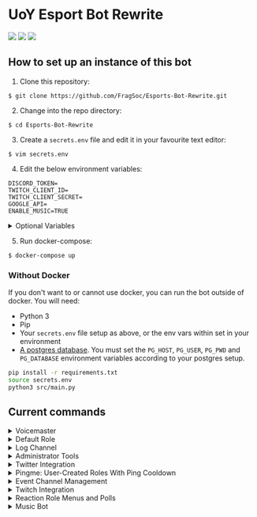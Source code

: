 # UoY Esport Bot Rewrite

<a href="https://travis-ci.com/FragSoc/esports-bot"><img src="https://img.shields.io/travis/com/fragsoc/esports-bot?style=flat-square" /></a>
<a href="https://hub.docker.com/r/fragsoc/esports-bot"><img src="https://img.shields.io/docker/pulls/fragsoc/esports-bot?style=flat-square" /></a>
<a href="https://github.com/FragSoc/esports-bot"><img src="https://img.shields.io/github/license/fragsoc/esports-bot?style=flat-square" /></a>

## How to set up an instance of this bot

1. Clone this repository:
```console
$ git clone https://github.com/FragSoc/Esports-Bot-Rewrite.git
```

2. Change into the repo directory:
```console
$ cd Esports-Bot-Rewrite
```

3. Create a `secrets.env` file and edit it in your favourite text editor:
```console
$ vim secrets.env
```

4. Edit the below environment variables:
```console
DISCORD_TOKEN=
TWITCH_CLIENT_ID=
TWITCH_CLIENT_SECRET=
GOOGLE_API=
ENABLE_MUSIC=TRUE
```

<details>
<summary>Optional Variables</summary>

- Provide your bot's command prefix as a string into `COMMAND_PREFIX` (default `!`)
-  Provide either a unicode emoji (string), or the ID of a custom emoji (int), into `UNKNOWN_COMMAND_EMOJI` to set the emoji which is reacted to messages calling unknown commands (default `⁉`)

</details>

5. Run docker-compose:
```console
$ docker-compose up
```

### Without Docker

If you don't want to or cannot use docker, you can run the bot outside of docker.
You will need:

- Python 3
- Pip
- Your `secrets.env` file setup as above, or the env vars within set in your environment
- [A postgres database](https://www.postgresql.org/docs/current/admin.html).
  You must set the `PG_HOST`, `PG_USER`, `PG_PWD` and `PG_DATABASE` environment variables according to your postgres setup.

```bash
pip install -r requirements.txt
source secrets.env
python3 src/main.py
```

## Current commands
<details>
<summary>Voicemaster</summary>

### Voicemaster

##### !setvmmaster {channel_id}
Make the given ID a Voicemaster master

##### !getvmmasters
Get all the Voicemaster masters in the server

##### !removevmmaster {channel_id}
Remove the given ID as a Voicemaster master

##### !removeallmasters
Remove all Voicemaster masters from the server

##### !killallslaves
Kill all the Voicemaster slave channels in the server

##### !lockvm
Locks the Voicemaster slave you're currently in to the number of current members

##### !unlockvm
Unlocks the Voicemaster slave you're currently in
</details>

<details>
<summary>Default Role</summary>

### Default role

##### !setdefaultrole {@role or role_id}
Set the default role to the @'ed role or given role ID

##### !getdefaultrole
Gets the current default role value

##### !removedefaultrole
Removes the current default role
</details>

<details>
<summary>Log Channel</summary>

### Log Channel

##### !setlogchannel {#channel or channel_id}
Set the log channel to the #'ed channel or given role ID

##### !getlogchannel
Gets the current log channel value

##### !removelogchannel
Removes the current log channel value
</details>

<details>
<summary>Administrator Tools</summary>

### Administrator Tools

##### !clear
Clear the specified number of messages from the current text channel

##### !members
List the current number of members in the server
</details>

<details>
<summary>Twitter Integration</summary>

### Twitter Integration

##### !addtwitter {twitter_handle} {#channel or channel_id}
Add a Twitter handle to notify in the specified channel when they tweet or quote retweet

##### !removetwitter {twitter_handle}
Remove the given Twitter handle from notifications

##### !changetwitterchannel {twitter_handle} {#channel or channel_id}
Change the notify channel for the given Twitter handle

##### !getalltwitters
List all the current Twitter handles configured in the server
</details>

<details>
<summary>Pingme: User-Created Roles With Ping Cooldown</summary>

### Pingme: User-Created Roles With Ping Cooldown
Users can start a vote to create a new role. If enough votes are reached, a new role is created. The role can be pinged by anyone, but is placed on cooldown afterwards.

To help administrators manage the number of roles, a usage report is sent to the server's logging channel on a monthly basis.

##### !pingme register {@role or role_id} {role_name}
Admin command: Register a new role for use with `!pingme`, with the given name. This does not have to be the same as the role's name.

##### !pingme unregister {@role or role_id}
Admin command: Unregister a role from use with `!pingme`, without deleting the role from the server.

##### !pingme delete {@role or role_id}
Admin command: Unregister a `!pingme` role from the role from the server.

##### !pingme reset-cooldown {@role or role_id}
Admin command: Reset the pinging cooldown for a `!pingme` role, making it pingable again instantly.

##### !pingme set-cooldown [seconds=...] [minutes=...] [hours=...] [days=...]
Admin command: Set the cooldown between `!pingme` role pings.

##### !pingme set-create-threshold {num_votes}
Admin command: Set minimum number of votes required to create a new role during `!pingme create`.

##### !pingme set-create-poll-length [seconds=...] [minutes=...] [hours=...] [days=...]
Admin command: Set the amount of time which `!pingme create` polls run for.

##### !pingme set-role-emoji {emoji}
Admin command: Set the emoji which appears before the names of `!pingme` roles. Must be a built in emoji, not custom.

##### !pingme remove-role-emoji {emoji}
Admin command: Remove the emoji which appears before the names of `!pingme` roles.

##### !pingme create {role_name}
User command: Start a poll for the creation of a new `!pingme` role.

##### !pingme for {role_name}
User command: Get yourself a `!pingme` role, to be notified about events and games.

##### !pingme list
User command: List all available `!pingme` roles.

##### !pingme clear
User command: Unsubscribe from all `!pingme` roles, if you have any.
</details>


<details>
<summary>Event Channel Management</summary>

### Event Category Management
Each server can have any number of named event categories, each with a registered signin role menu granting an event specific role. All commands in this cog are administrator commands.

##### !open-event {event_name}
Set the event's signin channel as visible to the server's shared role.

##### !close-event {event_name}
Set the event's signin channel as invisible, remove the event's role from all users, and reset the event's signin menu.

##### !register-event-category {menu_id} {@role or role_id} {event_name}
Register an existing category and role as an event category, allowing you to use `!open-event` and `!close-event` with it.

##### !create-event-category {event_name}
Create a new event category with a signin menu, general text and voice channels, and an event role. This category will automatically be registered for use with `open-event` and `!close-event`

##### !unregister-event-category {event_name}
Unregister an event category and role, without deleting them from the server.

##### !delete-event-category {event_name}
Delete an event category from the server, including the category, channels and role. You will be asked for confirmation first.

##### !set-event-signin-menu {menu_id} {event_name}
Change the reaction menu to clear during `!close-event`. This will also tell the bot which channel to set visibility for during `!open-event`.

##### !set-shared-role {@role or role_id}
Change the role to deny signin channel visiblity to during `!close-event`. All users should have ths role.

##### !set-event-role {@role or role_id} {event_name}
Change the role to remove from users during `!close-event`.
</details>

<details>
<summary>Twitch Integration</summary>

### Twitch Integration

##### !addtwitch {twitch_handle} {#channel or channel_id}
Add a Twitch handle to notify in the specified channel when they go live

##### !addcustomtwitch {twitch_handle} {#channel or channel_id} "{custom_message}"
Add a Twitch handle to notify in the specified channel when they go live using the placeholders - handle, game, title and link

##### !edittwitch {twitch_handle} {#channel or channel_id}
Edit a configured Twitch handle to use a different channel

##### !editcustomtwitch {twitch_handle} "{custom_message}"
Edit a configured Twitch handle to display a custom message using the placeholders - handle, game, title and link

##### !removetwitch {twitch_handle}
Remove the specified twitch handle from alerting

##### !removealltwitch
Remove all the Twitch alerts in the guild

##### !getalltwitch
List all the current Twitch handles configured in the server

</details>

<details>
<summary>Reaction Role Menus and Polls</summary>

### Reaction Menus
Esportsbot now includes a slightly stripped down version of the reaction menus implementation provided by [BASED](https://github.com/Trimatix/BASED).

Making new types of reaction menus is easy - simply extend `reactionMenus.reactionMenu.ReactionMenu`.

To register a menu instance for interaction, use `client.reactionMenus.add(yourMenuInstance)`. For an example of this, see `cogs.MenusCog.admin_cmd_make_role_menu`.

All saveable reaction menus are automatically added and removed from Esportsbot's PostgreSQL database, and will be loaded in again on bot startup. To register your `ReactionMenu` subclass as saveable, use the `reactionMenu.saveableMenu` class decorator. Saveable menus **MUST** provide complete `toDict` and `fromDict` implementations. For examples of this, see `reactionMenus.reactionRoleMenu`.

`ReactionMenu`s store each option in the menu as an instance of a `reactionMenu.ReactionMenuOption` subclass - each `ReactionMenuOption` has its own individual behaviour for when reactions are added and removed. This already provides a huge amount of flexibility, but you can achieve even more with a custom `ReactionMenuOption` subclass. To make your `ReactionMenuOption` saveable, provide complete `toDict` and `fromDict` implementations. For an example of this, see `reactionMenus.reactionRoleMenu.ReactionRoleMenuOption`.

### Reaction Role Menus
Allows admins to create and maintain menus which grant and remove roles from users upon interaction. Currently, anyone can interact with any role menu. However, reaction role menus are already set up to be limited to a certain role or user. To make use of this functionality, the `!make-role-menu` command must be extended to also pass a `targetRole` or `targetMember` to the menu constructor.

### Reaction Polls
Allows any user to run a time-limited poll, where voters can select one (or many) of several string options, by adding reactions to the menu. After the menu runs out of time, a bar chart of the results is edited into the menu message. Each guild may only run a limited number of polls at once.

##### !make-role-menu
```
!make-role-menu {title}
{option1 emoji} {@option1 role}
...    ...
```
Admin command: Create a reaction role menu.

Each option must be on its own new line, as an emoji, followed by a space, followed by a mention of the role to grant.

The `title` is displayed at the top of the menu and is optional, to exclude your title simply give a new line.

##### !add-role-menu-option {menu-id} {emoji} {@role mention}
Admin command: Add a role to a role menu.

To get the ID of a reaction menu, enable discord's developer mode, right click on the menu, and click Copy ID.

Your emoji must not be in the menu already, adding the same role more than once is allowed.

Give your role to grant/remove as a mention.

##### !del-role-menu-option {menu-id} {emoji}
Admin command: Remove a role from a role menu.

To get the ID of a reaction menu, enable discord's developer mode, right click on the menu, and click Copy ID.

Your emoji must be an option in the menu.

##### !poll
```
!poll] {title}
{option1 emoji} {@option1 role}
...    ...
[multipleChoice=...]
[seconds=...]
[minutes=...]
[hours=...]
[days=...
```
User command: Run a reaction-based poll.

Each option must be on its own new line, as an emoji, followed by a space, followed by the name, or short description, of the option.

The `title` is displayed at the top of the menu and is optional, to exclude your title simply give a new line.

The time to run the poll for can be specified by keywords. The number of votes allowed to each user can also be specified, with multiplechoice=yes meaning that users can submit as many votes as they like, and multiplechoice=no meaning that only one of each user's votes will be counted. This setting will be indicated to voters in the menu.

The default args are: `seconds=0` `minutes=5` `hours=0` `days=0` `multipleChoice=yes`

##### !del-menu {id}
Admin command: Remove the specified reaction menu. You can also just delete the message, if you have permissions. This is not restricted to role menus or polls.

To get the ID of a reaction menu, enable discord's developer mode, right click on the menu, and click Copy ID.
</details>

<details>
<summary>Music Bot</summary>

### Music Bot

The Esports bot now has a basic music bot that functions very similarly to the popular 'Hydra Bot'.

Commands that control the music must be performed in the defined music channel. They also require you to be in the same
voice channel as the bot, so that only the people listening can change the flow of music.

To add new songs to the queue, just put the name, youtube link, or a youtube playlist into the music channel once set.
Also requires you to be in the voice channel with the bot, or if the bot is inactive, in any voice channel.

#### !setmusicchannel <optional: {args}> {channel-id}

* Set the channel to be used for requesting music. Once set the channel will be cleared of any past messages, and the
preview messages will be sent. Any messages sent to this channel get deleted after being processed.
* If the channel being set has past messages, use the `-c` arg to indicate that the channel can be cleared and then set.
* *__Does not need to be sent in the music channel__*


#### !getmusicchannel
* Returns the current channel set as the music channel as a mentioned channel with a `#`.
* *__Does not need to be sent in the music channel__*

#### !resetmusicchannel
* This clears the current music channel and resets the preview and queue messages.
* *__Does not need to be sent in the music channel__*

#### !removesong {index}
* Removes a song from the queue at the given index.

#### !resumesong
* Resumes the current song. Only works if paused.

#### !pausesong
* Pauses the current song. Only works if there is something playing.

#### !kickbot
* Kicks the bot from the current call. Will also clear the queue

#### !skipsong
* Skips the current song. If the current song is the only song in the playlist, the bot will leave.

#### !listqueue
* Shows the current queue. Has the same output as the current queue in the music channel
* *__Can't be sent in the music channel__*

#### !clearqueue
* Clears the current queue

#### !shufflequeue
* If the queue has 3 or more items, including the current song, it will shuffle all but the current songs.
<summary>User Created Roles w/ Cooldown-Limited Pings</summary>

### User Created Pingable Roles

Roles which may be voted into existance by anyone.

On creation request, a poll will be triggered. If the poll receives a certain number of votes, the role will be created.

While the role takes its requested colour (default green), it is pingable by anyone. If the role is pinged, its colour will be changed the grey, and the role is no longer pingable by anyone. Once a cooldown period has passed (default 5 hours), the colour and pingable status will be reverted.

Every month, a report of the use of all pingable roles will be sent to the servers logging channel, if one is set.

##### !pingme list
User command: list out all available `!pingme` roles

##### !pingme register {@role mention} {name}
Admin command: register an existing role for use with `!pingme`.

##### !pingme unregister {@role mention}
Admin command: unregister a role for use with `!pingme`, without deleting the role from the server.

##### !pingme delete {@role mention}
Admin command: unregister a role for use with `!pingme`, and deleting the role from the server.

Alternatively, if you have permission, you can simply delete the role from the server within discord, and the role will automatically be unregistered from `!pingme`.

##### !pingme reset-cooldown {@role mention}
Admin command: reset the cooldown for mentioning the given `!pingme` role. The role will immediately become pingable again by anyone.

##### !pingme set-cooldown seconds={seconds} minutes={minutes} hours={hours} days={days}
Admin command: set the cooldown between a `!pingme` role being pinged, and it becoming pingable again. All args should be given as keyword args as shown. All args are optional.
This does not update the cooldown for roles that are already on cooldown.

##### !pingme set-create-threshold {num votes}
Admin comman: set the minimum number of votes required for users to create a role with `!pingme create`. This does not affect already running polls.

##### !pingme set-create-poll-length seconds={seconds} minutes={minutes} hours={hours} days={days}
Admin command: set the amount of time `!pingme create` polls run for. All args should be given as keyword args as shown. All args are optional.
This does not affect already running polls.

##### !pingme set-role-emoji {emoji}
Admin command: set a single unicode emoji to be prefixed onto all `!pingme` role names. This will update the names of all existing `!pingme` roles.

##### !pingme remove-role-emoji
Admin command: remove the emoji prefix for all `!pingme` role names. This will update the names of all existing `!pingme` roles.

##### !pingme create {name}
User command: request the creation of a `!pingme` role with the given name. A `!pingme` role with the given name must not already exist.
On command use, a poll will be created. If a minimum number of votes is reached, a role with the given name is created, and registered for `!pingme` cooldown etc.

##### !pingme for {name}
User command: add or removing the `!pingme` role with the given name to/from the user.

##### !pingme clear
User command: remove all `!pingme` roles from the user.

</details>
